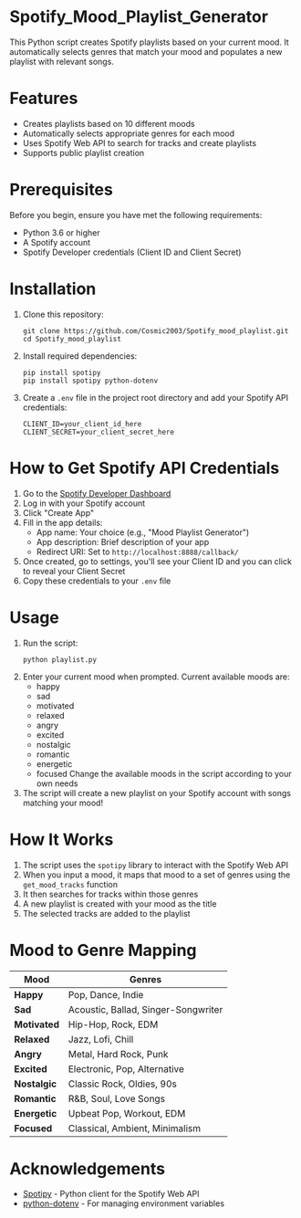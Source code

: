 # Spotify_Mood_Playlist_Generator
This Python script creates Spotify playlists based on your current mood. It automatically selects genres that match your mood and populates a new playlist with relevant songs.
# Features
- Creates playlists based on 10 different moods
- Automatically selects appropriate genres for each mood
- Uses Spotify Web API to search for tracks and create playlists
- Supports public playlist creation

# Prerequisites
Before you begin, ensure you have met the following requirements:
- Python 3.6 or higher
- A Spotify account
- Spotify Developer credentials (Client ID and Client Secret)
# Installation
1. Clone this repository:
   ```
   git clone https://github.com/Cosmic2003/Spotify_mood_playlist.git
   cd Spotify_mood_playlist
   ```
2. Install required dependencies:
   ```
   pip install spotipy
   pip install spotipy python-dotenv
   ```
3. Create a ```.env``` file in the project root directory and add your Spotify API credentials:
   ```
   CLIENT_ID=your_client_id_here
   CLIENT_SECRET=your_client_secret_here
   ```
# How to Get Spotify API Credentials
1. Go to the [Spotify Developer Dashboard](https://developer.spotify.com/dashboard)
2. Log in with your Spotify account
3. Click "Create App"
4. Fill in the app details:
   - App name: Your choice (e.g., "Mood Playlist Generator")
   - App description: Brief description of your app
   - Redirect URI: Set to ```http://localhost:8888/callback/```
5. Once created, go to settings, you'll see your Client ID and you can click to reveal your Client Secret
6. Copy these credentials to your ```.env``` file
# Usage
1. Run the script:
   ```
   python playlist.py
   ```
2. Enter your current mood when prompted. Current available moods are:
   - happy
   - sad
   - motivated
   - relaxed
   - angry
   - excited
   - nostalgic
   - romantic
   - energetic
   - focused
   Change the available moods in the script according to your own needs
3. The script will create a new playlist on your Spotify account with songs matching your mood!
# How It Works
1. The script uses the ```spotipy``` library to interact with the Spotify Web API
2. When you input a mood, it maps that mood to a set of genres using the ```get_mood_tracks``` function
3. It then searches for tracks within those genres
4. A new playlist is created with your mood as the title
5. The selected tracks are added to the playlist
# Mood to Genre Mapping
| **Mood**        | **Genres**                        |
|-----------------|-----------------------------------|
| **Happy**       | Pop, Dance, Indie                 |
| **Sad**         | Acoustic, Ballad, Singer-Songwriter|
| **Motivated**   | Hip-Hop, Rock, EDM                |
| **Relaxed**     | Jazz, Lofi, Chill                 |
| **Angry**       | Metal, Hard Rock, Punk            |
| **Excited**     | Electronic, Pop, Alternative      |
| **Nostalgic**   | Classic Rock, Oldies, 90s         |
| **Romantic**    | R&B, Soul, Love Songs             |
| **Energetic**   | Upbeat Pop, Workout, EDM          |
| **Focused**     | Classical, Ambient, Minimalism    |
# Acknowledgements
- [Spotipy](https://spotipy.readthedocs.io/en/2.24.0/) - Python client for the Spotify Web API
- [python-dotenv](https://pypi.org/project/python-dotenv/) - For managing environment variables

